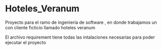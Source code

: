 # Hoteles_Veranum
Proyecto para el ramo de ingeniería de software , en donde trabajamos un con cliente ficticio llamado hoteles veranum

El archivo requirement tiene todas las intalaciones necesarias para poder ejecutar el proyecto
